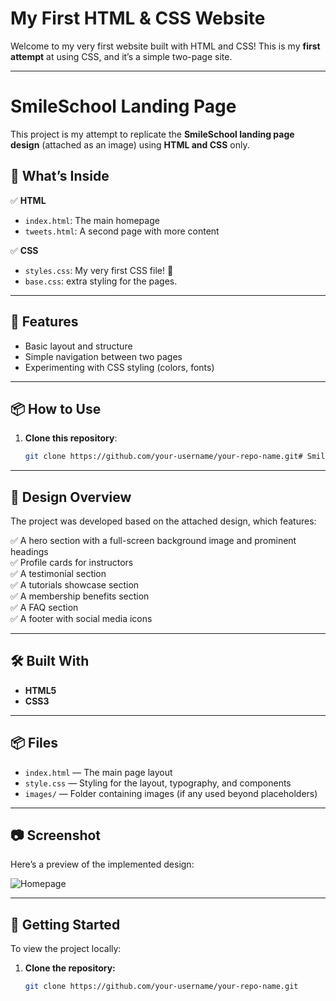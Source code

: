 # My First HTML & CSS Website

Welcome to my very first website built with HTML and CSS! This is my **first attempt** at using CSS, and it’s a simple two-page site.

---

# SmileSchool Landing Page

This project is my attempt to replicate the **SmileSchool landing page design** (attached as an image) using **HTML and CSS** only.


## 🚀 What’s Inside

✅ **HTML**  
- `index.html`: The main homepage  
- `tweets.html`: A second page with more content  

✅ **CSS**  
- `styles.css`: My very first CSS file! 🎨
- `base.css`: extra styling for the pages.

---

## 🌟 Features

- Basic layout and structure  
- Simple navigation between two pages  
- Experimenting with CSS styling (colors, fonts)

---

## 📦 How to Use

1. **Clone this repository**:
   ```bash
   git clone https://github.com/your-username/your-repo-name.git# Smileschool - HTML & CSS Project


---

## 🎨 Design Overview

The project was developed based on the attached design, which features:

✅ A hero section with a full-screen background image and prominent headings  
✅ Profile cards for instructors  
✅ A testimonial section  
✅ A tutorials showcase section  
✅ A membership benefits section  
✅ A FAQ section  
✅ A footer with social media icons

---

## 🛠️ Built With

- **HTML5**  
- **CSS3**  

---

## 📦 Files

- `index.html` — The main page layout  
- `style.css` — Styling for the layout, typography, and components  
- `images/` — Folder containing images (if any used beyond placeholders)  

---

## 📷 Screenshot

Here’s a preview of the implemented design:

![Homepage](css_advanced/images/homepage(copy).jpg)

---

## 🚀 Getting Started

To view the project locally:

1. **Clone the repository:**
   ```bash
   git clone https://github.com/your-username/your-repo-name.git

